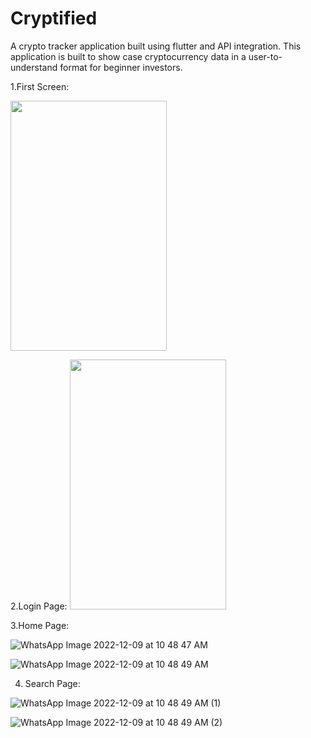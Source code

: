 # Cryptified
A crypto tracker application built using flutter and API integration.
This application is built to show case cryptocurrency data in a user-to-understand format for beginner investors.


1.First Screen:


<img src="https://user-images.githubusercontent.com/94734703/206630426-74fbde4c-06c5-4378-917c-e46ac82bed5f.jpeg" width="250" height="400" />

2.Login Page:
<img src="https://user-images.githubusercontent.com/94734703/206630456-fef087dd-87bb-481c-b094-f1196920f8f9.jpeg" width="250" height="400" />
<!-- ![WhatsApp Image 2022-12-09 at 10 48 45 AM](https://user-images.githubusercontent.com/94734703/206630456-fef087dd-87bb-481c-b094-f1196920f8f9.jpeg | width=100) -->

3.Home Page:

![WhatsApp Image 2022-12-09 at 10 48 47 AM](https://user-images.githubusercontent.com/94734703/206630535-9c297f32-0a70-40ca-b40e-7178904440b1.jpeg)

![WhatsApp Image 2022-12-09 at 10 48 49 AM](https://user-images.githubusercontent.com/94734703/206630552-2887397e-250b-4db8-b3ca-774078182fb4.jpeg)

4. Search Page:

![WhatsApp Image 2022-12-09 at 10 48 49 AM (1)](https://user-images.githubusercontent.com/94734703/206630577-37c6d55c-79e0-423c-85e9-23a9a17ee5a6.jpeg)

![WhatsApp Image 2022-12-09 at 10 48 49 AM (2)](https://user-images.githubusercontent.com/94734703/206630583-3139f0af-3c16-43c3-9882-7733df856394.jpeg)
